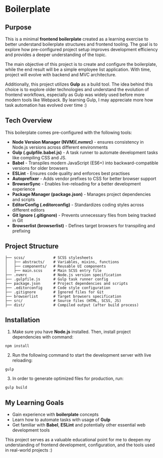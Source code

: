 # Boilerplate

## Purpose
This is a minimal **frontend boilerplate** created as a learning exercise to better understand boilerplate structures and frontend tooling. The goal is to explore how pre-configured project setup improves development efficiency and provides a deeper understanding of the topic.

The main objective of this project is to create and configure the boilerplate, while the end result will be a simple employee list application. With time, project will evolve with backend and MVC architecture.

Additionally, this project utilizes **Gulp** as a build tool. The idea behind this choice is to explore older technologies and understand the evolution of frontend workflows, especially as Gulp was widely used before more modern tools like Webpack. By learning Gulp, I may appreciate more how task automation has evolved over time :)

## Tech Overview
This boilerplate comes pre-configured with the following tools:
* **Node Version Manager (NVM)(.nvmrc)** - ensures consistency in Node.js versions across different environments
* **Gulp (.gulpfile.babel.js)** - A task runner to automate development tasks like compiling CSS and JS.
* **Babel** - Transpiles modern JavaScript (ES6+) into backward-compatible versions for older browsers
* **ESLint** - Ensures code quality and enforces best practises
* **Autoprefixer** - Adds vendor prefixes to CSS for better browser support
* **BrowserSync** - Enables live-reloading for a better development experience
* **Package Manager (package.json)** - Manages project dependencies and scripts
* **EditorConfig (.editorconfig)** - Standardizes coding styles across different editors
* **Git Ignore (.gitignore)** - Prevents unnecessary files from being tracked in Git
* **Browserlist (browserlist)** - Defines target browsers for transpiling and prefixing

## Project Structure
```
├── scss/             # SCSS stylesheets
│   ├── abstracts/    # Variables, mixins, functions
│   ├── components/   # Reusable UI components
│   ├── main.scss     # Main SCSS entry file
├── .nvmrc            # Node.js version specification
├── .gulpfile.js      # Gulp task runner config
├── package.json      # Project dependencies and scripts
├── .editorconfig     # Code style configuration
├── .gitignore        # Ignored files for Git
├── browserlist       # Target browsers specification
├── src/              # Source files (HTML, SCSS, JS)
├── dist/             # Compiled output (after build process)
```

## Installation
1. Make sure you have **Node.js** installed. Then, install project dependencies with command:
```
npm install
```
2. Run the following command to start the development server with live reloading:
```
gulp
```
3. In order to generate optimized files for production, run:
```
gulp build
```

## My Learning Goals
* Gain experience with **boilerplate** concepts
* Learn how to automate tasks with usage of **Gulp**
* Get familiar with **Babel**, **ESLint** and potentially other essential web development tools

This project serves as a valuable educational point for me to deepen my understanding of frontend development, configuration, and the tools used in real-world projects :)